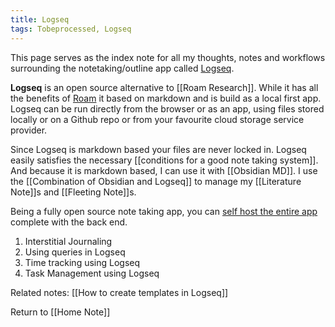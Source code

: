 ```yaml
---
title: Logseq 
tags: Tobeprocessed, Logseq
---
```

This page serves as the index note for all my thoughts, notes and workflows surrounding the notetaking/outline app called [Logseq](https://logseq.com/).

**Logseq** is an open source alternative to [[Roam Research]]. While it has all the benefits of [Roam](https://roamresearch.com/) it based on markdown and is build as a local first app. Logseq can be run directly from the browser or as an app, using files stored locally or on a Github repo or from your favourite cloud storage service provider.

Since Logseq is markdown based  your files are never locked in. Logseq easily satisfies the necessary [[conditions for a good note taking system]]. And because it is markdown based, I can use it with [[Obsidian MD]]. I use the [[Combination of Obsidian and Logseq]] to manage my [[Literature Note]]s and [[Fleeting Note]]s.

Being a fully open source note taking app, you can [self host the entire app](https://github.com/dustinlacewell/logseq-guide) complete with the back end.



1. Interstitial Journaling
2. Using queries in Logseq
3. Time tracking using Logseq
4. Task Management using Logseq


Related notes:
[[How to create templates in Logseq]]



























Return to [[Home Note]]